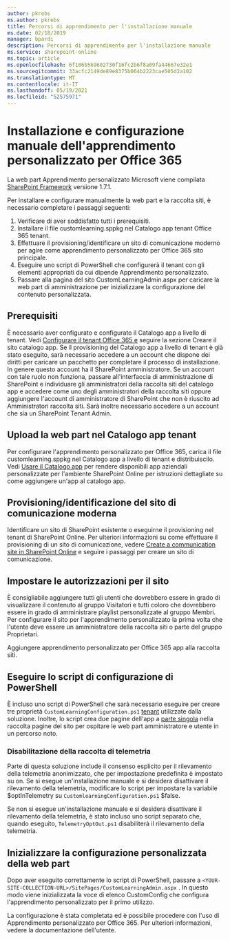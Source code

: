 ```yaml
---
author: pkrebs
ms.author: pkrebs
title: Percorsi di apprendimento per l'installazione manuale
ms.date: 02/18/2019
manager: bpardi
description: Percorsi di apprendimento per l'installazione manuale
ms.service: sharepoint-online
ms.topic: article
ms.openlocfilehash: 6f106b569602730f16fc2b6f8a09fa44667e32e1
ms.sourcegitcommit: 33acfc2149de89e8375b064b2223cae505d2a102
ms.translationtype: MT
ms.contentlocale: it-IT
ms.lasthandoff: 05/19/2021
ms.locfileid: "52575971"
---
```

# <a name="manually-installing-and-configuring-custom-learning-for-office-365"></a>Installazione e configurazione manuale dell'apprendimento personalizzato per Office 365

La web part Apprendimento personalizzato Microsoft viene compilata [SharePoint Framework](/sharepoint/dev/spfx/sharepoint-framework-overview) versione 1.7.1.

Per installare e configurare manualmente la web part e la raccolta siti, è necessario completare i passaggi seguenti:

1. Verificare di aver soddisfatto tutti i prerequisiti.
1. Installare il file customlearning.sppkg nel Catalogo app tenant Office 365 tenant.
1. Effettuare il provisioning/identificare un sito di comunicazione moderno per agire come apprendimento personalizzato per Office 365 sito principale.
1. Eseguire uno script di PowerShell che configurerà il tenant con gli elementi appropriati da cui dipende Apprendimento personalizzato.
1. Passare alla pagina del sito CustomLearningAdmin.aspx per caricare la web part di amministrazione per inizializzare la configurazione del contenuto personalizzata.

## <a name="prerequisites"></a>Prerequisiti

È necessario aver configurato e configurato il Catalogo app a livello di tenant. Vedi [Configurare il tenant Office 365 e](/sharepoint/dev/spfx/set-up-your-developer-tenant#create-app-catalog-site) seguire la sezione Creare il sito catalogo app. Se il provisioning del Catalogo app a livello di tenant è già stato eseguito, sarà necessario accedere a un account che dispone dei diritti per caricare un pacchetto per completare il processo di installazione. In genere questo account ha il SharePoint amministratore. Se un account con tale ruolo non funziona, passare all'interfaccia di amministrazione di SharePoint e individuare gli amministratori della raccolta siti del catalogo app e accedere come uno degli amministratori della raccolta siti oppure aggiungere l'account di amministratore di SharePoint che non è riuscito ad Amministratori raccolta siti. Sarà inoltre necessario accedere a un account che sia un SharePoint Tenant Admin.

## <a name="upload-the-web-part-to-the-tenant-app-catalog"></a>Upload la web part nel Catalogo app tenant

Per configurare l'apprendimento personalizzato per Office 365, carica il file customlearning.sppkg nel Catalogo app a livello di tenant e distribuiscilo. Vedi [Usare il Catalogo app](/sharepoint/use-app-catalog) per rendere disponibili app aziendali personalizzate per l'ambiente SharePoint Online per istruzioni dettagliate su come aggiungere un'app al catalogo app.

## <a name="provisionidentify-modern-communication-site"></a>Provisioning/identificazione del sito di comunicazione moderna

Identificare un sito di SharePoint esistente o eseguirne il provisioning nel tenant di SharePoint Online. Per ulteriori informazioni su come effettuare il provisioning di un sito di comunicazione, vedere [Create a communication site in SharePoint Online](https://support.office.com/article/create-a-communication-site-in-sharepoint-online-7fb44b20-a72f-4d2c-9173-fc8f59ba50eb) e seguire i passaggi per creare un sito di comunicazione.

## <a name="set-permissions-for-the-site"></a>Impostare le autorizzazioni per il sito

È consigliabile aggiungere tutti gli utenti che dovrebbero essere in grado di visualizzare il contenuto al gruppo Visitatori e tutti coloro che dovrebbero essere in grado di amministrare playlist personalizzate al gruppo Membri. Per configurare il sito per l'apprendimento personalizzato la prima volta che l'utente deve essere un amministratore della raccolta siti o parte del gruppo Proprietari.

Aggiungere apprendimento personalizzato per Office 365 app alla raccolta siti.

## <a name="execute-powershell-configuration-script"></a>Eseguire lo script di configurazione di PowerShell

È incluso uno script di PowerShell che sarà necessario eseguire per creare tre proprietà `CustomLearningConfiguration.ps1` [tenant](/sharepoint/dev/spfx/tenant-properties) utilizzate dalla soluzione. Inoltre, lo script crea due pagine dell'app a [parte singola](/sharepoint/dev/spfx/web-parts/single-part-app-pages) nella raccolta pagine del sito per ospitare le web part amministratore e utente in un percorso noto.

### <a name="disabling-telemetry-collection"></a>Disabilitazione della raccolta di telemetria

Parte di questa soluzione include il consenso esplicito per il rilevamento della telemetria anonimizzato, che per impostazione predefinita è impostato su on. Se si esegue un'installazione manuale e si desidera disattivare il rilevamento della telemetria, modificare lo script per impostare la variabile $optInTelemetry su `CustomlearningConfiguration.ps1` $false.

Se non si esegue un'installazione manuale e si desidera disattivare il rilevamento della telemetria, è stato incluso uno script separato che, quando eseguito, `TelemetryOptOut.ps1` disabiliterà il rilevamento della telemetria.

## <a name="initialize-web-part-custom-configuration"></a>Inizializzare la configurazione personalizzata della web part

Dopo aver eseguito correttamente lo script di PowerShell, passare a `<YOUR-SITE-COLLECTION-URL>/SitePages/CustomLearningAdmin.aspx` . In questo modo viene inizializzata la voce di elenco CustomConfig che configura l'apprendimento personalizzato per il primo utilizzo.

La configurazione è stata completata ed è possibile procedere con l'uso di Apprendimento personalizzato per Office 365. Per ulteriori informazioni, vedere la documentazione dell'utente.
